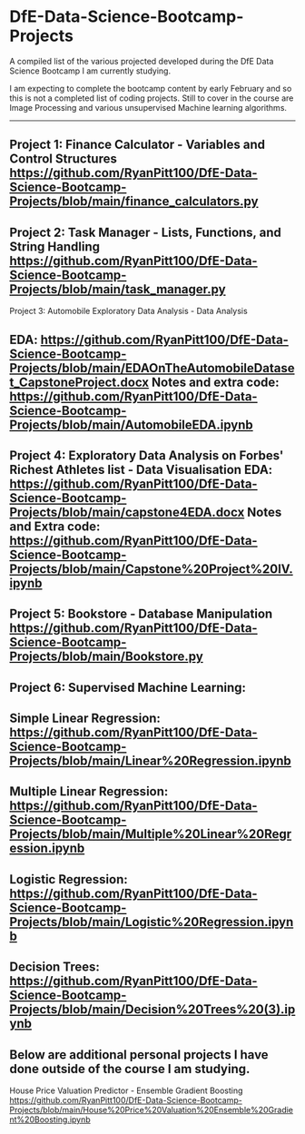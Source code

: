 # DfE-Data-Science-Bootcamp-Projects
A compiled list of the various projected developed during the DfE Data Science Bootcamp I am currently studying.

I am expecting to complete the bootcamp content by early February and so this is not a completed list of coding projects. Still to cover in the course are Image Processing and various unsupervised Machine learning algorithms. 

----
Project 1: Finance Calculator -  Variables and Control Structures
https://github.com/RyanPitt100/DfE-Data-Science-Bootcamp-Projects/blob/main/finance_calculators.py
----
Project 2: Task Manager - Lists, Functions, and String Handling
https://github.com/RyanPitt100/DfE-Data-Science-Bootcamp-Projects/blob/main/task_manager.py
----
Project 3: Automobile Exploratory Data Analysis - Data Analysis

EDA:
https://github.com/RyanPitt100/DfE-Data-Science-Bootcamp-Projects/blob/main/EDAOnTheAutomobileDataset_CapstoneProject.docx
Notes and extra code: 
https://github.com/RyanPitt100/DfE-Data-Science-Bootcamp-Projects/blob/main/AutomobileEDA.ipynb
----
Project 4: Exploratory Data Analysis on Forbes' Richest Athletes list - Data Visualisation
EDA: 
https://github.com/RyanPitt100/DfE-Data-Science-Bootcamp-Projects/blob/main/capstone4EDA.docx
Notes and Extra code: 
https://github.com/RyanPitt100/DfE-Data-Science-Bootcamp-Projects/blob/main/Capstone%20Project%20IV.ipynb
----
Project 5: Bookstore - Database Manipulation
https://github.com/RyanPitt100/DfE-Data-Science-Bootcamp-Projects/blob/main/Bookstore.py
----
Project 6: Supervised Machine Learning: 
----
Simple Linear Regression:
https://github.com/RyanPitt100/DfE-Data-Science-Bootcamp-Projects/blob/main/Linear%20Regression.ipynb
----
Multiple Linear Regression: 
https://github.com/RyanPitt100/DfE-Data-Science-Bootcamp-Projects/blob/main/Multiple%20Linear%20Regression.ipynb
----
Logistic Regression: 
https://github.com/RyanPitt100/DfE-Data-Science-Bootcamp-Projects/blob/main/Logistic%20Regression.ipynb
----
Decision Trees: 
https://github.com/RyanPitt100/DfE-Data-Science-Bootcamp-Projects/blob/main/Decision%20Trees%20(3).ipynb
----

Below are additional personal projects I have done outside of the course I am studying.
--
House Price Valuation Predictor - Ensemble Gradient Boosting
https://github.com/RyanPitt100/DfE-Data-Science-Bootcamp-Projects/blob/main/House%20Price%20Valuation%20Ensemble%20Gradient%20Boosting.ipynb
